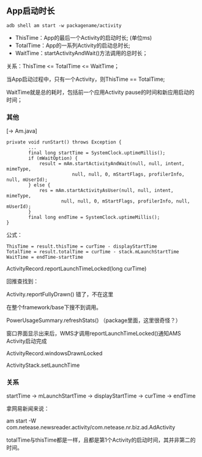 ## App启动时长

	adb shell am start -w packagename/activity

- ThisTime：App的最后一个Activity的启动时长; (单位ms)
- TotalTime：App的一系列Activity的启动总时长;
- WaitTime：startActivityAndWait()方法调用的总时长；

关系：ThisTime <= TotalTime <= WaitTime；

当App启动过程中，只有一个Activity，则ThisTime == TotalTime;


WaitTime就是总的耗时，包括前一个应用Activity pause的时间和新应用启动的时间；



### 其他

[-> Am.java]

    private void runStart() throws Exception {
            ...
            final long startTime = SystemClock.uptimeMillis();
            if (mWaitOption) {
                result = mAm.startActivityAndWait(null, null, intent, mimeType,
                            null, null, 0, mStartFlags, profilerInfo, null, mUserId);
            } else {
                res = mAm.startActivityAsUser(null, null, intent, mimeType,
                        null, null, 0, mStartFlags, profilerInfo, null, mUserId);
            }
            final long endTime = SystemClock.uptimeMillis();
    }

公式：

	ThisTime = result.thisTime = curTime - displayStartTime
	TotalTime = result.totalTime = curTime - stack.mLaunchStartTime
	WaitTime = endTime-startTime

ActivityRecord.reportLaunchTimeLocked(long curTime)

回推查找到：

Activity.reportFullyDrawn() 错了，不在这里

在整个framework/base下搜不到调用。

PowerUsageSummary.refreshStats() （package里面，这里很奇怪？）

窗口界面显示出来后，WMS才调用reportLaunchTimeLocked()通知AMS Activity启动完成


ActivityRecord.windowsDrawnLocked

ActivityStack.setLaunchTime


### 关系

startTime -> mLaunchStartTime -> displayStartTime -> curTime -> endTime


拿网易新闻来说：

 am start -W com.netease.newsreader.activity/com.netease.nr.biz.ad.AdActivity

totalTime与thisTime都是一样，且都是第1个Activity的启动时间，其并非第二的时间。